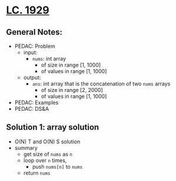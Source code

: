 # [LC. 1929](https://leetcode.com/problems/concatenation-of-array/)

## General Notes:

- PEDAC: Problem
  - input:
    - `nums`: int array
      - of size in range \[1, 1000]
      - of values in range \[1, 1000]
  - output:
    - `ans`: int array that is the concatenation of two `nums` arrays
      - of size in range \[2, 2000]
      - of values in range \[1, 1000]
- PEDAC: Examples
- PEDAC: DS&A

## Solution 1: array solution

- O(N) T and O(N) S solution
- summary
  - get size of `nums` as `n`
  - loop over `n` times,
    - push `nums[n]` to `nums`
  - return `nums`
